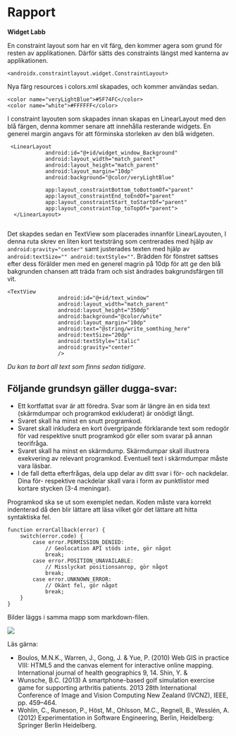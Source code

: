 
# Rapport

**Widget Labb**

En constraint layout som har en vit färg, den kommer agera som grund för resten av applikationen. Därför sätts des constraints längst med kanterna av applikationen. 
```
<androidx.constraintlayout.widget.ConstraintLayout>

```

Nya färg resources i colors.xml skapades, och kommer användas sedan.

```
<color name="veryLightBlue">#5F74FC</color>
<color name="white">#FFFFFF</color>
```
I constraint layouten som skapades innan skapas en LinearLayout med den blå färgen, denna kommer senare att innehålla resterande widgets. En generel margin angavs för att förminska storleken av den blå widgeten.
```
 <LinearLayout
            android:id="@+id/widget_window_Background"
            android:layout_width="match_parent"
            android:layout_height="match_parent"
            android:layout_margin="10dp"
            android:background="@color/veryLightBlue"

            app:layout_constraintBottom_toBottomOf="parent"
            app:layout_constraintEnd_toEndOf="parent"
            app:layout_constraintStart_toStartOf="parent"
            app:layout_constraintTop_toTopOf="parent">
  </LinearLayout>
 
```
Det skapdes sedan en TextView som placerades innanför LinearLayouten, I denna ruta skrev en liten kort textsträng som centrerades med hjälp av `android:gravity="center"` samt justerades texten med hjälp av `android:textSize="" android:textStyle=""`.
Brädden för fönstret sattses efter dess förälder men med en generel magrin på 10dp för att ge den blå bakgrunden chansen att träda fram och sist ändrades bakgrundsfärgen till vit. 
```
<TextView
                android:id="@+id/text_window"
                android:layout_width="match_parent"
                android:layout_height="350dp"
                android:background="@color/white"
                android:layout_margin="10dp"
                android:text="@string/write_somthing_here"
                android:textSize="20dp"
                android:textStyle="italic"
                android:gravity="center"
                />
```
_Du kan ta bort all text som finns sedan tidigare_.

## Följande grundsyn gäller dugga-svar:

- Ett kortfattat svar är att föredra. Svar som är längre än en sida text (skärmdumpar och programkod exkluderat) är onödigt långt.
- Svaret skall ha minst en snutt programkod.
- Svaret skall inkludera en kort övergripande förklarande text som redogör för vad respektive snutt programkod gör eller som svarar på annan teorifråga.
- Svaret skall ha minst en skärmdump. Skärmdumpar skall illustrera exekvering av relevant programkod. Eventuell text i skärmdumpar måste vara läsbar.
- I de fall detta efterfrågas, dela upp delar av ditt svar i för- och nackdelar. Dina för- respektive nackdelar skall vara i form av punktlistor med kortare stycken (3-4 meningar).

Programkod ska se ut som exemplet nedan. Koden måste vara korrekt indenterad då den blir lättare att läsa vilket gör det lättare att hitta syntaktiska fel.

```
function errorCallback(error) {
    switch(error.code) {
        case error.PERMISSION_DENIED:
            // Geolocation API stöds inte, gör något
            break;
        case error.POSITION_UNAVAILABLE:
            // Misslyckat positionsanrop, gör något
            break;
        case error.UNKNOWN_ERROR:
            // Okänt fel, gör något
            break;
    }
}
```

Bilder läggs i samma mapp som markdown-filen.

![](android.png)

Läs gärna:

- Boulos, M.N.K., Warren, J., Gong, J. & Yue, P. (2010) Web GIS in practice VIII: HTML5 and the canvas element for interactive online mapping. International journal of health geographics 9, 14. Shin, Y. &
- Wunsche, B.C. (2013) A smartphone-based golf simulation exercise game for supporting arthritis patients. 2013 28th International Conference of Image and Vision Computing New Zealand (IVCNZ), IEEE, pp. 459–464.
- Wohlin, C., Runeson, P., Höst, M., Ohlsson, M.C., Regnell, B., Wesslén, A. (2012) Experimentation in Software Engineering, Berlin, Heidelberg: Springer Berlin Heidelberg.
